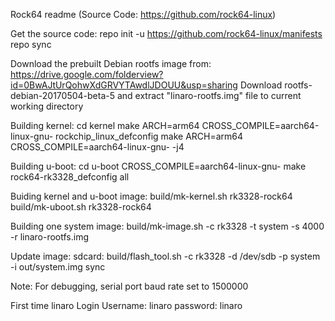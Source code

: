 Rock64 readme (Source Code: https://github.com/rock64-linux)

Get the source code:
	repo init -u https://github.com/rock64-linux/manifests
	repo sync

Download the prebuilt Debian rootfs image from:
	https://drive.google.com/folderview?id=0BwAJtUrQohwXdGRVYTAwdlJDOUU&usp=sharing
	Download rootfs-debian-20170504-beta-5 and extract "linaro-rootfs.img" file to current working directory	
	
Building kernel:
	cd kernel
	make ARCH=arm64 CROSS_COMPILE=aarch64-linux-gnu- rockchip_linux_defconfig
	make ARCH=arm64 CROSS_COMPILE=aarch64-linux-gnu- -j4

Building u-boot:
	cd u-boot
	CROSS_COMPILE=aarch64-linux-gnu- make rock64-rk3328_defconfig all

Buiding kernel and u-boot image:
	build/mk-kernel.sh rk3328-rock64
	build/mk-uboot.sh rk3328-rock64
	
Building one system image:
	build/mk-image.sh -c rk3328 -t system -s 4000 -r linaro-rootfs.img
	
Update image: 
	sdcard: build/flash_tool.sh -c rk3328 -d /dev/sdb -p system  -i  out/system.img 
	sync
	
Note: For debugging, serial port baud rate set to 1500000

First time linaro Login 
Username: linaro
password: linaro

